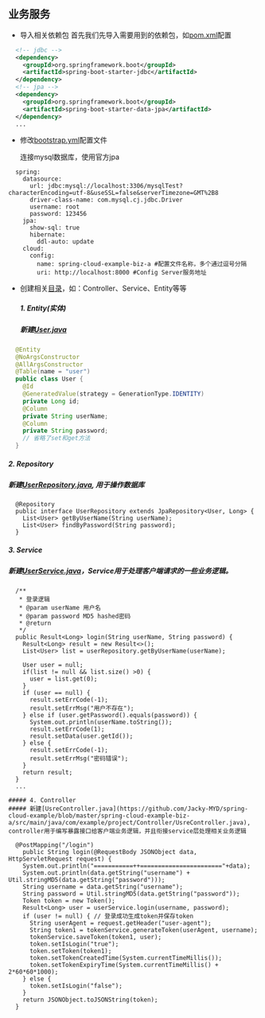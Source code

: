 ## 业务服务
- 导入相关依赖包
首先我们先导入需要用到的依赖包，如[pom.xml](https://github.com/Jacky-MYD/spring-cloud-example/blob/master/spring-cloud-example-biz-a/pom.xml)配置
```pom.xml
  <!-- jdbc -->
  <dependency>
    <groupId>org.springframework.boot</groupId>
    <artifactId>spring-boot-starter-jdbc</artifactId>
  </dependency>
  <!-- jpa -->
  <dependency>
    <groupId>org.springframework.boot</groupId>
    <artifactId>spring-boot-starter-data-jpa</artifactId>
  </dependency>
  ...
```
- 修改[bootstrap.yml](https://github.com/Jacky-MYD/spring-cloud-example/blob/master/spring-cloud-example-biz-a/src/main/resources/bootstrap.yml)配置文件

  连接mysql数据库，使用官方jpa
```
  spring:
    datasource:
      url: jdbc:mysql://localhost:3306/mysqlTest?characterEncoding=utf-8&useSSL=false&serverTimezone=GMT%2B8
      driver-class-name: com.mysql.cj.jdbc.Driver
      username: root
      password: 123456
    jpa:
      show-sql: true
      hibernate:
        ddl-auto: update
    cloud:
      config:
        name: spring-cloud-example-biz-a #配置文件名称，多个通过逗号分隔
        uri: http://localhost:8000 #Config Server服务地址
```
- 创建相关[目录](https://github.com/Jacky-MYD/spring-cloud-example/tree/master/spring-cloud-example-biz-a/src/main/java/com/example/project)，如：Controller、Service、Entity等等
  ##### 1. Entity(实体)
  ##### 新建[User.java](https://github.com/Jacky-MYD/spring-cloud-example/blob/master/spring-cloud-example-biz-a/src/main/java/com/example/project/Entity/User.java)
```Usre.java
  @Entity
  @NoArgsConstructor
  @AllArgsConstructor
  @Table(name = "user")
  public class User {
    @Id
    @GeneratedValue(strategy = GenerationType.IDENTITY)
    private Long id;
    @Column
    private String userName;
    @Column
    private String password;
    // 省略了set和get方法
  }
```
  ##### 2. Repository
  ##### 新建[UserRepository.java](https://github.com/Jacky-MYD/spring-cloud-example/blob/master/spring-cloud-example-biz-a/src/main/java/com/example/project/Repository/UserRepository.java), 用于操作数据库
```
  @Repository
  public interface UserRepository extends JpaRepository<User, Long> {
    List<User> getByUserName(String userName);
    List<User> findByPassword(String password);
  }
```
  ##### 3. Service
  ##### 新建[UserService.java](https://github.com/Jacky-MYD/spring-cloud-example/blob/master/spring-cloud-example-biz-a/src/main/java/com/example/project/Service/UserService.java)，Service用于处理客户端请求的一些业务逻辑。
  ```
    /**
	 * 登录逻辑
	 * @param userName 用户名
	 * @param password MD5 hashed密码
	 * @return
	 */
    public Result<Long> login(String userName, String password) {
      Result<Long> result = new Result<>();
      List<User> list = userRepository.getByUserName(userName);

      User user = null;
      if(list != null && list.size() >0) {
        user = list.get(0);
      }
      if (user == null) {
        result.setErrCode(-1);
        result.setErrMsg("用户不存在");
      } else if (user.getPassword().equals(password)) {
        System.out.println(userName.toString());
        result.setErrCode(1);
        result.setData(user.getId());
      } else {
        result.setErrCode(-1);
        result.setErrMsg("密码错误");
      }
      return result;
    }
    ...
  ```
    ##### 4. Controller
    ##### 新建[UsreController.java](https://github.com/Jacky-MYD/spring-cloud-example/blob/master/spring-cloud-example-biz-a/src/main/java/com/example/project/Controller/UsreController.java), controller用于编写暴露接口给客户端业务逻辑，并且衔接service层处理相关业务逻辑
  ```
    @PostMapping("/login")
	  public String login(@RequestBody JSONObject data, HttpServletRequest request) {
      System.out.println("===========++======================="+data);
      System.out.println(data.getString("username") + Util.stringMD5(data.getString("password")));
      String username = data.getString("username");
      String password = Util.stringMD5(data.getString("password"));
      Token token = new Token();
      Result<Long> user = userService.login(username, password);
      if (user != null) { // 登录成功生成token并保存token
        String userAgent = request.getHeader("user-agent");
        String token1 = tokenService.generateToken(userAgent, username);
        tokenService.saveToken(token1, user);
        token.setIsLogin("true");
        token.setToken(token1);
        token.setTokenCreatedTime(System.currentTimeMillis());
        token.setTokenExpiryTime(System.currentTimeMillis() + 2*60*60*1000);
      } else {
        token.setIsLogin("false");
      }
      return JSONObject.toJSONString(token);
    }
  ```
